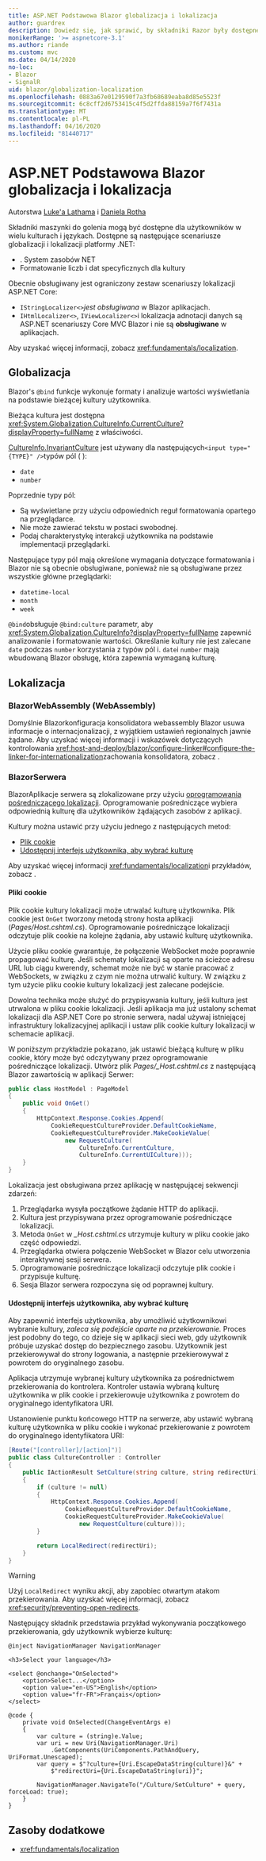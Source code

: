 ```yaml
---
title: ASP.NET Podstawowa Blazor globalizacja i lokalizacja
author: guardrex
description: Dowiedz się, jak sprawić, by składniki Razor były dostępne dla użytkowników w wielu kulturach i językach.
monikerRange: '>= aspnetcore-3.1'
ms.author: riande
ms.custom: mvc
ms.date: 04/14/2020
no-loc:
- Blazor
- SignalR
uid: blazor/globalization-localization
ms.openlocfilehash: 0883a67e0129590f7a3fb68689eaba8d85e5523f
ms.sourcegitcommit: 6c8cff2d6753415c4f5d2ffda88159a7f6f7431a
ms.translationtype: MT
ms.contentlocale: pl-PL
ms.lasthandoff: 04/16/2020
ms.locfileid: "81440717"
---
```

# <a name="aspnet-core-opno-locblazor-globalization-and-localization"></a>ASP.NET Podstawowa Blazor globalizacja i lokalizacja

Autorstwa [Luke'a Lathama](https://github.com/guardrex) i [Daniela Rotha](https://github.com/danroth27)

Składniki maszynki do golenia mogą być dostępne dla użytkowników w wielu kulturach i językach. Dostępne są następujące scenariusze globalizacji i lokalizacji platformy .NET:

* . System zasobów NET
* Formatowanie liczb i dat specyficznych dla kultury

Obecnie obsługiwany jest ograniczony zestaw scenariuszy lokalizacji ASP.NET Core:

* `IStringLocalizer<>`*jest obsługiwana* w Blazor aplikacjach.
* `IHtmlLocalizer<>`, `IViewLocalizer<>`i lokalizacja adnotacji danych są ASP.NET scenariuszy Core MVC Blazor i nie są **obsługiwane** w aplikacjach.

Aby uzyskać więcej informacji, zobacz <xref:fundamentals/localization>.

## <a name="globalization"></a>Globalizacja

Blazor's `@bind` funkcje wykonuje formaty i analizuje wartości wyświetlania na podstawie bieżącej kultury użytkownika.

Bieżąca kultura jest dostępna <xref:System.Globalization.CultureInfo.CurrentCulture?displayProperty=fullName> z właściwości.

[CultureInfo.InvariantCulture](xref:System.Globalization.CultureInfo.InvariantCulture) jest używany dla następujących`<input type="{TYPE}" />`typów pól ( ):

* `date`
* `number`

Poprzednie typy pól:

* Są wyświetlane przy użyciu odpowiednich reguł formatowania opartego na przeglądarce.
* Nie może zawierać tekstu w postaci swobodnej.
* Podaj charakterystykę interakcji użytkownika na podstawie implementacji przeglądarki.

Następujące typy pól mają określone wymagania dotyczące formatowania i Blazor nie są obecnie obsługiwane, ponieważ nie są obsługiwane przez wszystkie główne przeglądarki:

* `datetime-local`
* `month`
* `week`

`@bind`obsługuje `@bind:culture` parametr, aby <xref:System.Globalization.CultureInfo?displayProperty=fullName> zapewnić analizowanie i formatowanie wartości. Określanie kultury nie jest zalecane `date` podczas `number` korzystania z typów pól i. `date`i `number` mają wbudowaną Blazor obsługę, która zapewnia wymaganą kulturę.

## <a name="localization"></a>Lokalizacja

### <a name="opno-locblazor-webassembly"></a>BlazorWebAssembly (WebAssembly)

Domyślnie Blazorkonfiguracja konsolidatora webassembly Blazor usuwa informacje o internacjonalizacji, z wyjątkiem ustawień regionalnych jawnie żądane. Aby uzyskać więcej informacji i wskazówek dotyczących kontrolowania <xref:host-and-deploy/blazor/configure-linker#configure-the-linker-for-internationalization>zachowania konsolidatora, zobacz .

<!-- HOLD FOR 3.2 PREVIEW 4: Replace prior paragraph with ...

Blazor WebAssembly apps set the culture using the user's [language preference](https://developer.mozilla.org/docs/Web/API/NavigatorLanguage/languages).

To explicitly configure the culture, set `CultureInfo.DefaultThreadCurrentCulture` and `CultureInfo.DefaultThreadCurrentUICulture` in `Program.Main`.

By default, Blazor's linker configuration for Blazor WebAssembly apps strips out internationalization information except for locales explicitly requested. For more information and guidance on controlling the linker's behavior, see <xref:host-and-deploy/blazor/configure-linker#configure-the-linker-for-internationalization>.

While the culture that Blazor selects by default might be sufficient for most users, consider offering a way for users to specify their preferred locale. For a Blazor WebAssembly sample app with a culture picker, see the [LocSample](https://github.com/pranavkm/LocSample) localization sample app.

-->

### <a name="opno-locblazor-server"></a>BlazorSerwera

BlazorAplikacje serwera są zlokalizowane przy użyciu [oprogramowania pośredniczącego lokalizacji](xref:fundamentals/localization#localization-middleware). Oprogramowanie pośredniczące wybiera odpowiednią kulturę dla użytkowników żądających zasobów z aplikacji.

Kultury można ustawić przy użyciu jednego z następujących metod:

* [Plik cookie](#cookies)
* [Udostępnij interfejs użytkownika, aby wybrać kulturę](#provide-ui-to-choose-the-culture)

Aby uzyskać więcej informacji <xref:fundamentals/localization>i przykładów, zobacz .

#### <a name="cookies"></a>Pliki cookie

Plik cookie kultury lokalizacji może utrwalać kulturę użytkownika. Plik cookie jest `OnGet` tworzony metodą strony hosta aplikacji (*Pages/Host.cshtml.cs*). Oprogramowanie pośredniczące lokalizacji odczytuje plik cookie na kolejne żądania, aby ustawić kulturę użytkownika. 

Użycie pliku cookie gwarantuje, że połączenie WebSocket może poprawnie propagować kulturę. Jeśli schematy lokalizacji są oparte na ścieżce adresu URL lub ciągu kwerendy, schemat może nie być w stanie pracować z WebSockets, w związku z czym nie można utrwalić kultury. W związku z tym użycie pliku cookie kultury lokalizacji jest zalecane podejście.

Dowolna technika może służyć do przypisywania kultury, jeśli kultura jest utrwalona w pliku cookie lokalizacji. Jeśli aplikacja ma już ustalony schemat lokalizacji dla ASP.NET Core po stronie serwera, nadal używaj istniejącej infrastruktury lokalizacyjnej aplikacji i ustaw plik cookie kultury lokalizacji w schemacie aplikacji.

W poniższym przykładzie pokazano, jak ustawić bieżącą kulturę w pliku cookie, który może być odczytywany przez oprogramowanie pośredniczące lokalizacji. Utwórz plik *Pages/_Host.cshtml.cs* z następującą Blazor zawartością w aplikacji Serwer:

```csharp
public class HostModel : PageModel
{
    public void OnGet()
    {
        HttpContext.Response.Cookies.Append(
            CookieRequestCultureProvider.DefaultCookieName,
            CookieRequestCultureProvider.MakeCookieValue(
                new RequestCulture(
                    CultureInfo.CurrentCulture,
                    CultureInfo.CurrentUICulture)));
    }
}
```

Lokalizacja jest obsługiwana przez aplikację w następującej sekwencji zdarzeń:

1. Przeglądarka wysyła początkowe żądanie HTTP do aplikacji.
1. Kultura jest przypisywana przez oprogramowanie pośredniczące lokalizacji.
1. Metoda `OnGet` w *_Host.cshtml.cs* utrzymuje kultury w pliku cookie jako część odpowiedzi.
1. Przeglądarka otwiera połączenie WebSocket w Blazor celu utworzenia interaktywnej sesji serwera.
1. Oprogramowanie pośredniczące lokalizacji odczytuje plik cookie i przypisuje kulturę.
1. Sesja Blazor serwera rozpoczyna się od poprawnej kultury.

#### <a name="provide-ui-to-choose-the-culture"></a>Udostępnij interfejs użytkownika, aby wybrać kulturę

Aby zapewnić interfejs użytkownika, aby umożliwić użytkownikowi wybranie kultury, *zaleca się podejście oparte na przekierowanie.* Proces jest podobny do tego, co dzieje się w aplikacji sieci web, gdy użytkownik próbuje uzyskać dostęp do bezpiecznego zasobu. Użytkownik jest przekierowywał do strony logowania, a następnie przekierowywał z powrotem do oryginalnego zasobu. 

Aplikacja utrzymuje wybranej kultury użytkownika za pośrednictwem przekierowania do kontrolera. Kontroler ustawia wybraną kulturę użytkownika w plik cookie i przekierowuje użytkownika z powrotem do oryginalnego identyfikatora URI.

Ustanowienie punktu końcowego HTTP na serwerze, aby ustawić wybraną kulturę użytkownika w pliku cookie i wykonać przekierowanie z powrotem do oryginalnego identyfikatora URI:

```csharp
[Route("[controller]/[action]")]
public class CultureController : Controller
{
    public IActionResult SetCulture(string culture, string redirectUri)
    {
        if (culture != null)
        {
            HttpContext.Response.Cookies.Append(
                CookieRequestCultureProvider.DefaultCookieName,
                CookieRequestCultureProvider.MakeCookieValue(
                    new RequestCulture(culture)));
        }

        return LocalRedirect(redirectUri);
    }
}
```

> [!WARNING]
> Użyj `LocalRedirect` wyniku akcji, aby zapobiec otwartym atakom przekierowania. Aby uzyskać więcej informacji, zobacz <xref:security/preventing-open-redirects>.

Następujący składnik przedstawia przykład wykonywania początkowego przekierowania, gdy użytkownik wybierze kulturę:

```razor
@inject NavigationManager NavigationManager

<h3>Select your language</h3>

<select @onchange="OnSelected">
    <option>Select...</option>
    <option value="en-US">English</option>
    <option value="fr-FR">Français</option>
</select>

@code {
    private void OnSelected(ChangeEventArgs e)
    {
        var culture = (string)e.Value;
        var uri = new Uri(NavigationManager.Uri)
            .GetComponents(UriComponents.PathAndQuery, UriFormat.Unescaped);
        var query = $"?culture={Uri.EscapeDataString(culture)}&" +
            $"redirectUri={Uri.EscapeDataString(uri)}";

        NavigationManager.NavigateTo("/Culture/SetCulture" + query, forceLoad: true);
    }
}
```

## <a name="additional-resources"></a>Zasoby dodatkowe

* <xref:fundamentals/localization>
